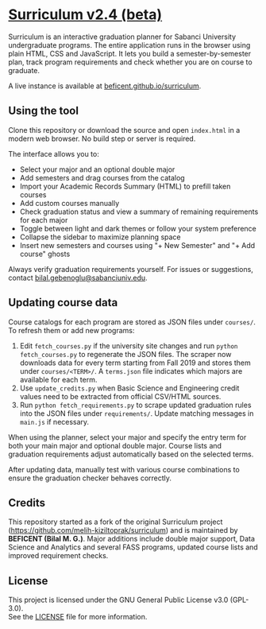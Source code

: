 # [Surriculum v2.4 (beta)](https://beficent.github.io/surriculum/)

Surriculum is an interactive graduation planner for Sabanci University undergraduate programs. The entire application runs in the browser using plain HTML, CSS and JavaScript. It lets you build a semester-by-semester plan, track program requirements and check whether you are on course to graduate.

A live instance is available at [beficent.github.io/surriculum](https://beficent.github.io/surriculum/).

## Using the tool

Clone this repository or download the source and open `index.html` in a modern web browser. No build step or server is required.

The interface allows you to:

- Select your major and an optional double major
- Add semesters and drag courses from the catalog
- Import your Academic Records Summary (HTML) to prefill taken courses
- Add custom courses manually
- Check graduation status and view a summary of remaining requirements for each major
- Toggle between light and dark themes or follow your system preference
- Collapse the sidebar to maximize planning space
- Insert new semesters and courses using "+ New Semester" and "+ Add course" ghosts

Always verify graduation requirements yourself. For issues or suggestions, contact [bilal.gebenoglu@sabanciuniv.edu](mailto:bilal.gebenoglu@sabanciuniv.edu).

## Updating course data

Course catalogs for each program are stored as JSON files under `courses/`. To refresh them or add new programs:

1. Edit `fetch_courses.py` if the university site changes and run `python fetch_courses.py` to regenerate the JSON files. The scraper now downloads data for every term starting from Fall 2019 and stores them under `courses/<TERM>/`. A `terms.json` file indicates which majors are available for each term.
2. Use `update_credits.py` when Basic Science and Engineering credit values need to be extracted from official CSV/HTML sources.
3. Run `python fetch_requirements.py` to scrape updated graduation rules into the JSON files under `requirements/`. Update matching messages in `main.js` if necessary.

When using the planner, select your major and specify the entry term for both your main major and optional double major. Course lists and graduation requirements adjust automatically based on the selected terms.

After updating data, manually test with various course combinations to ensure the graduation checker behaves correctly.

## Credits

This repository started as a fork of the original Surriculum project (https://github.com/melih-kiziltoprak/surriculum) and is maintained by **BEFICENT (Bilal M. G.)**. Major additions include double major support, Data Science and Analytics and several FASS programs, updated course lists and improved requirement checks.

## License

This project is licensed under the GNU General Public License v3.0 (GPL-3.0).  
See the [LICENSE](./LICENSE) file for more information.
